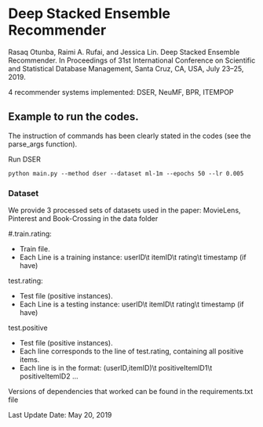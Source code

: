 # Deep Stacked Ensemble Recommender
Rasaq Otunba, Raimi A. Rufai, and Jessica Lin. Deep Stacked Ensemble Recommender. In Proceedings of 31st International Conference on Scientific and Statistical Database Management, Santa Cruz, CA, USA, July 23–25, 2019. 

4 recommender systems implemented: DSER, NeuMF, BPR, ITEMPOP

## Example to run the codes.
The instruction of commands has been clearly stated in the codes (see the  parse_args function). 

Run DSER
```
python main.py --method dser --dataset ml-1m --epochs 50 --lr 0.005
```


### Dataset
We provide 3 processed sets of datasets used in the paper: MovieLens, Pinterest and Book-Crossing in the data folder

#.train.rating: 
- Train file.
- Each Line is a training instance: userID\t itemID\t rating\t timestamp (if have)

test.rating:
- Test file (positive instances). 
- Each Line is a testing instance: userID\t itemID\t rating\t timestamp (if have)

test.positive
- Test file (positive instances).
- Each line corresponds to the line of test.rating, containing all positive items.  
- Each line is in the format: (userID,itemID)\t positiveItemID1\t positiveItemID2 ...

Versions of dependencies that worked can be found in the requirements.txt file

Last Update Date: May 20, 2019